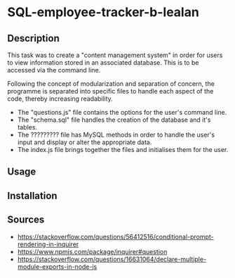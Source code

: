 # SQL-employee-tracker-b-lealan

## Description

This task was to create a "content management system" in order for users to view information stored in an associated database. This is to be accessed via the command line.

Following the concept of modularization and separation of concern, the programme is separated into specific files to handle each aspect of the code, thereby increasing readability. 
- The "questions.js" file contains the options for the user's command line.
- The "schema.sql" file handles the creation of the database and it's tables.
- The ????????? file has MySQL methods in order to handle the user's input and display or alter the appropriate data.
- The index.js file brings together the files and initialises them for the user. 


## Usage

## Installation

## Sources
- https://stackoverflow.com/questions/56412516/conditional-prompt-rendering-in-inquirer
- https://www.npmjs.com/package/inquirer#question
- https://stackoverflow.com/questions/16631064/declare-multiple-module-exports-in-node-js